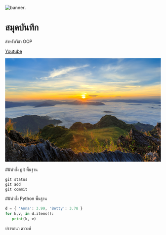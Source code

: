 ![banner](https://picsum.photos/800/250).
# สมุดบันทึก

สำหรับวิชา OOP

[Youtube](https://www.youtube.com/watch?v=-5q5mZbe3V8)


![Bbanner](./banner.jpg)

##คำสั่ง git พื้นฐาน 

```
git status
git add
git commit
```

##คำสั่ง Python พื้นฐาน

```python
d = { 'Anna': 3.99, 'Betty': 3.78 }
for k,v, in d.items():
   print(k, v)
```


ปรารถนา ดาวงศ์
